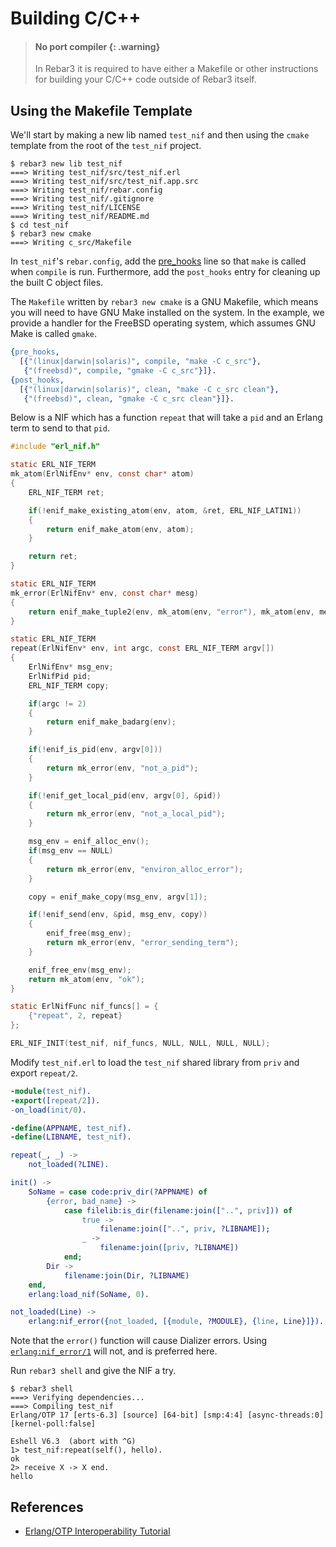 # Building C/C++

> #### No port compiler {: .warning}
> In Rebar3 it is required to have either a Makefile or other instructions for building your C/C++ code outside of Rebar3 itself.

## Using the Makefile Template

We'll start by making a new lib named `test_nif` and then using the `cmake` template from the root of the `test_nif` project.

```shell
$ rebar3 new lib test_nif
===> Writing test_nif/src/test_nif.erl
===> Writing test_nif/src/test_nif.app.src
===> Writing test_nif/rebar.config
===> Writing test_nif/.gitignore
===> Writing test_nif/LICENSE
===> Writing test_nif/README.md
$ cd test_nif
$ rebar3 new cmake
===> Writing c_src/Makefile
```

In `test_nif`'s `rebar.config`, add the [pre_hooks](configuration/configuration.md#hooks) line so that `make` is called when `compile` is run. Furthermore, add the `post_hooks` entry for cleaning up the built C object files.

The `Makefile` written by `rebar3 new cmake` is a GNU Makefile, which means you will need to have GNU Make installed on the system. In the example, we provide a handler for the FreeBSD operating system, which assumes GNU Make is called `gmake`.

```erlang
{pre_hooks,
  [{"(linux|darwin|solaris)", compile, "make -C c_src"},
   {"(freebsd)", compile, "gmake -C c_src"}]}.
{post_hooks,
  [{"(linux|darwin|solaris)", clean, "make -C c_src clean"},
   {"(freebsd)", clean, "gmake -C c_src clean"}]}.
```

Below is a NIF which has a function `repeat` that will take a `pid` and an Erlang term to send to that `pid`.

```c
#include "erl_nif.h"

static ERL_NIF_TERM
mk_atom(ErlNifEnv* env, const char* atom)
{
    ERL_NIF_TERM ret;

    if(!enif_make_existing_atom(env, atom, &ret, ERL_NIF_LATIN1))
    {
        return enif_make_atom(env, atom);
    }

    return ret;
}

static ERL_NIF_TERM
mk_error(ErlNifEnv* env, const char* mesg)
{
    return enif_make_tuple2(env, mk_atom(env, "error"), mk_atom(env, mesg));
}

static ERL_NIF_TERM
repeat(ErlNifEnv* env, int argc, const ERL_NIF_TERM argv[])
{
    ErlNifEnv* msg_env;
    ErlNifPid pid;
    ERL_NIF_TERM copy;

    if(argc != 2)
    {
        return enif_make_badarg(env);
    }

    if(!enif_is_pid(env, argv[0]))
    {
        return mk_error(env, "not_a_pid");
    }

    if(!enif_get_local_pid(env, argv[0], &pid))
    {
        return mk_error(env, "not_a_local_pid");
    }

    msg_env = enif_alloc_env();
    if(msg_env == NULL)
    {
        return mk_error(env, "environ_alloc_error");
    }

    copy = enif_make_copy(msg_env, argv[1]);

    if(!enif_send(env, &pid, msg_env, copy))
    {
        enif_free(msg_env);
        return mk_error(env, "error_sending_term");
    }

    enif_free_env(msg_env);
    return mk_atom(env, "ok");
}

static ErlNifFunc nif_funcs[] = {
    {"repeat", 2, repeat}
};

ERL_NIF_INIT(test_nif, nif_funcs, NULL, NULL, NULL, NULL);
```

Modify `test_nif.erl` to load the `test_nif` shared library from `priv` and export `repeat/2`.

```erlang
-module(test_nif).
-export([repeat/2]).
-on_load(init/0).

-define(APPNAME, test_nif).
-define(LIBNAME, test_nif).

repeat(_, _) ->
    not_loaded(?LINE).

init() ->
    SoName = case code:priv_dir(?APPNAME) of
        {error, bad_name} ->
            case filelib:is_dir(filename:join(["..", priv])) of
                true ->
                    filename:join(["..", priv, ?LIBNAME]);
                _ ->
                    filename:join([priv, ?LIBNAME])
            end;
        Dir ->
            filename:join(Dir, ?LIBNAME)
    end,
    erlang:load_nif(SoName, 0).

not_loaded(Line) ->
    erlang:nif_error({not_loaded, [{module, ?MODULE}, {line, Line}]}).
```

Note that the `error()` function will cause Dializer errors. Using [`erlang:nif_error/1`](https://erlang.org/doc/man/erlang.html#nif_error-1) will not, and is preferred here.

Run `rebar3 shell` and give the NIF a try.

```shell
$ rebar3 shell
===> Verifying dependencies...
===> Compiling test_nif
Erlang/OTP 17 [erts-6.3] [source] [64-bit] [smp:4:4] [async-threads:0] [kernel-poll:false]

Eshell V6.3  (abort with ^G)
1> test_nif:repeat(self(), hello).
ok
2> receive X -> X end.
hello
```

## References

- [Erlang/OTP Interoperability Tutorial](https://www.erlang.org/doc/tutorial/introduction.html)
